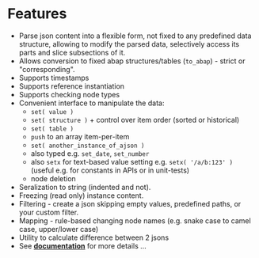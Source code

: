 # Features

- Parse json content into a flexible form, not fixed to any predefined data structure, allowing to modify the parsed data, selectively access its parts and slice subsections of it.
- Allows conversion to fixed abap structures/tables (`to_abap`) - strict or "corresponding".
- Supports timestamps
- Supports reference instantiation
- Supports checking node types
- Convenient interface to manipulate the data:
  - `set( value )`
  - `set( structure )` + control over item order (sorted or historical)
  - `set( table )`
  - `push` to an array item-per-item
  - `set( another_instance_of_ajson )`
  - also typed e.g. `set_date`, `set_number`
  - also `setx` for text-based value setting e.g. `setx( '/a/b:123' )` (useful e.g. for constants in APIs or in unit-tests)
  - node deletion
- Seralization to string (indented and not).
- Freezing (read only) instance content.
- Filtering - create a json skipping empty values, predefined paths, or your custom filter.
- Mapping - rule-based changing node names (e.g. snake case to camel case, upper/lower case)
- Utility to calculate difference between 2 jsons
- See **[documentation](./docs/intro)** for more details ...
